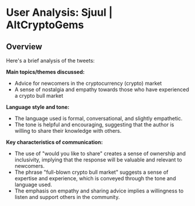 # User Analysis: Sjuul | AltCryptoGems

## Overview

Here's a brief analysis of the tweets:

**Main topics/themes discussed:**

* Advice for newcomers in the cryptocurrency (crypto) market
* A sense of nostalgia and empathy towards those who have experienced a crypto bull market

**Language style and tone:**

* The language used is formal, conversational, and slightly empathetic.
* The tone is helpful and encouraging, suggesting that the author is willing to share their knowledge with others.

**Key characteristics of communication:**

* The use of "would you like to share" creates a sense of ownership and inclusivity, implying that the response will be valuable and relevant to newcomers.
* The phrase "full-blown crypto bull market" suggests a sense of expertise and experience, which is conveyed through the tone and language used.
* The emphasis on empathy and sharing advice implies a willingness to listen and support others in the community.